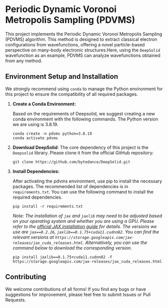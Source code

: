 # Periodic Dynamic Voronoi Metropolis Sampling (PDVMS)



This project implements the Periodic Dynamic Voronoi Metropolis Sampling (PDVMS) algorithm. This method is designed to extract classical electron configurations from wavefunctions, offering a novel particle-based perspective on many-body electronic structures.Here, using the  `DeepSolid` wavefunction as an example, PDVMS can analyze wavefunctions obtained from any method. 



## Environment Setup and Installation



We strongly recommend using `conda` to manage the Python environment for this project to ensure the compatibility of all required packages.

1. **Create a Conda Environment:**

   Based on the requirements of Deepsolid, we suggest creating a new conda environment with the following commands. The Python version we are using is 3.8.19.

   ```
   conda create -n pdvms python=3.8.19
   conda activate pdvms
   ```

   

2. **Download DeepSolid**: The core dependency of this project is the `Deepsolid` library. Please clone it from the official GitHub repository:

   ```
   git clone https://github.com/bytedance/DeepSolid.git
   ```

   

3. **Install Dependencies:**

   After activating the pdvms environment, use pip to install the necessary packages. The recommended list of dependencies is in `requirements.txt`. You can use the following command to install the required dependencies.

   

   ```
   pip install -r requirements.txt 
   ```

   

   *Note: The installation of `jax` and `jaxlib` may need to be adjusted based on your operating system and whether you are using a GPU. Please refer to the [official JAX installation guide](https://www.google.com/search?q=https://github.com/google/jax%23installation&authuser=3) for details. The versions we use are `jax==0.2.26`, `jaxlib==0.1.75+cuda11.cudnn82`. You can find the relevant versions at `https://storage.googleapis.com/jax-releases/jax_cuda_releases.html`. Alternatively, you can use the command below to download the corresponding version.*

   

   ```	
   pip install jaxlib==0.1.75+cuda11.cudnn82 -f https://storage.googleapis.com/jax-releases/jax_cuda_releases.html
   ```

   



## Contributing



We welcome contributions of all forms! If you find any bugs or have suggestions for improvement, please feel free to submit Issues or Pull Requests.





